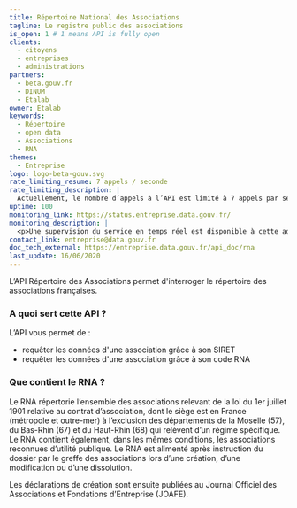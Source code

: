 ```yaml
---
title: Répertoire National des Associations
tagline: Le registre public des associations
is_open: 1 # 1 means API is fully open
clients:
  - citoyens
  - entreprises
  - administrations
partners:
  - beta.gouv.fr
  - DINUM
  - Etalab
owner: Etalab
keywords:
  - Répertoire
  - open data
  - Associations
  - RNA
themes:
  - Entreprise
logo: logo-beta-gouv.svg
rate_limiting_resume: 7 appels / seconde
rate_limiting_description: |
  Actuellement, le nombre d’appels à l’API est limité à 7 appels par seconde
uptime: 100
monitoring_link: https://status.entreprise.data.gouv.fr/
monitoring_description: |
  <p>Une supervision du service en temps réel est disponible à cette adresse.</p>
contact_link: entreprise@data.gouv.fr
doc_tech_external: https://entreprise.data.gouv.fr/api_doc/rna
last_update: 16/06/2020
---
```


L’API Répertoire des Associations permet d'interroger le répertoire des associations françaises.

### A quoi sert cette API ?

L’API vous permet de :

- requêter les données d'une association grâce à son SIRET
- requêter les données d'une association grâce à son code RNA

### Que contient le RNA ?

Le RNA répertorie l’ensemble des associations relevant de la loi du 1er juillet 1901 relative au contrat d’association, dont le siège est en France (métropole et outre-mer) à l’exclusion des départements de la Moselle (57), du Bas-Rhin (67) et du Haut-Rhin (68) qui relèvent d’un régime spécifique.
Le RNA contient également, dans les mêmes conditions, les associations reconnues d’utilité publique.
Le RNA est alimenté après instruction du dossier par le greffe des associations lors d’une création, d’une modification ou d’une dissolution.

Les déclarations de création sont ensuite publiées au Journal Officiel des Associations et Fondations d’Entreprise (JOAFE).
